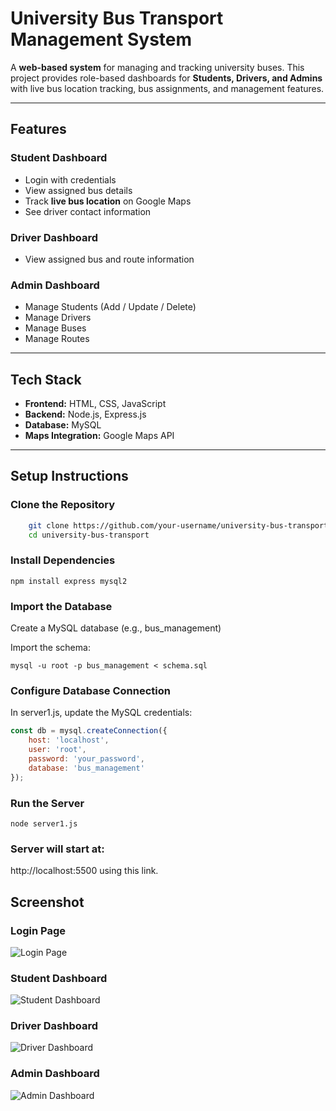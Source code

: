 # University Bus Transport Management System

A **web-based system** for managing and tracking university buses.
This project provides role-based dashboards for **Students, Drivers, and Admins** with live bus location tracking, bus assignments, and management features.

---

## Features

###  Student Dashboard
- Login with credentials
- View assigned bus details
- Track **live bus location** on Google Maps
- See driver contact information

### Driver Dashboard
- View assigned bus and route information

### Admin Dashboard
- Manage Students (Add / Update / Delete)
- Manage Drivers
- Manage Buses
- Manage Routes

---

## Tech Stack
- **Frontend:** HTML, CSS, JavaScript 
- **Backend:** Node.js, Express.js 
- **Database:** MySQL 
- **Maps Integration:** Google Maps API 

---


## Setup Instructions

### Clone the Repository
```bash
	git clone https://github.com/your-username/university-bus-transport.git
	cd university-bus-transport
```
### Install Dependencies

```
npm install express mysql2
```
### Import the Database

 Create a MySQL database (e.g., bus_management)

 Import the schema:
```
mysql -u root -p bus_management < schema.sql
```

### Configure Database Connection

 In server1.js, update the MySQL credentials:
 
```js
const db = mysql.createConnection({
    host: 'localhost',
    user: 'root',
    password: 'your_password',  
    database: 'bus_management'
});
```
### Run the Server 
```
node server1.js
```
### Server will start at:

 http://localhost:5500 using this link.

## Screenshot

### Login Page

![Login Page](screenshot/login.png)

### Student Dashboard 

![Student Dashboard](screenshot/student_dashboard.png)

### Driver Dashboard

![Driver Dashboard](screenshot/driver_dashboard.png)

### Admin Dashboard

![Admin Dashboard](screenshot/admin_dashboard.png)

